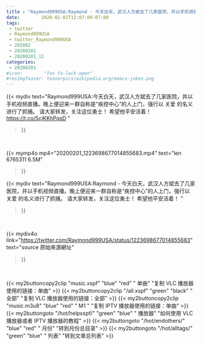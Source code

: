 ```yaml
---
title : "Raymond999USA:Raymond - 今天白天，武汉人方斌去了几家医院，并以手机视频直播。晚上便迎来一群自称是“疾控中心”的人上门，强行以 关爱 的名义进行了抓捕。 请大家转发，关注这位勇士！ 希望他平安活着！ "
date:        2020-02-01T12:07:09-07:00
tags:
 - twitter
 - Raymond999USA
 - twitter_Raymond999USA
 - 202002
 - 20200201
 - 20200201_12
categories:
 - 20200201
#icon:        "fas fa-lock-open"
#resImgTeaser: teaserpics/wikipedia.org/emacs-jokes.png
---
```


{{< mydiv text="Raymond999USA:今天白天，武汉人方斌去了几家医院，并以手机视频直播。晚上便迎来一群自称是“疾控中心”的人上门，强行以 关爱 的名义进行了抓捕。 请大家转发，关注这位勇士！ 希望他平安活着！ https://t.co/5cjKKhPqsD "
>}}
<br>


{{< mymp4o mp4="20200201_1223698677014855683.mp4"
text="len 6765311    6.5M"
>}}


{{< mydiv text="Raymond999USA:Raymond - 今天白天，武汉人方斌去了几家医院，并以手机视频直播。晚上便迎来一群自称是“疾控中心”的人上门，强行以 关爱 的名义进行了抓捕。 请大家转发，关注这位勇士！ 希望他平安活着！ "
>}}
<br>

{{< mydiv4o link="https://twitter.com/Raymond999USA/status/1223698677014855683"
text="source 原始來源網址"
>}}


<br>



{{< my2buttoncopy2clip "music.xspf"        "blue"   "red"    " 单曲"  "复制 VLC 播放器使用的链接：单曲" >}} {{< my2buttoncopy2clip "/all.xspf"         "green"  "black"  " 全部"  "复制 VLC 播放器使用的链接：全部" >}} {{< my2buttoncopy2clip "music.m3u8"        "blue"   "red"    " M1 "    "复制 IPTV 播放器使用的链接：单曲" >}} {{< my2buttongoto      "/hot/helpxspf/"    "green"  "blue"   " 播放器" "如何使用 VLC 播放器或者 IPTV 播放器的教程" >}} {{< my2buttongoto      "/hot/endothers/"   "blue"   "red"    " 月份"   "转到月份总目录" >}} {{< my2buttongoto      "/hot/alltags/"     "green"  "blue"   " 列表"   "转到文章总列表" >}} 
